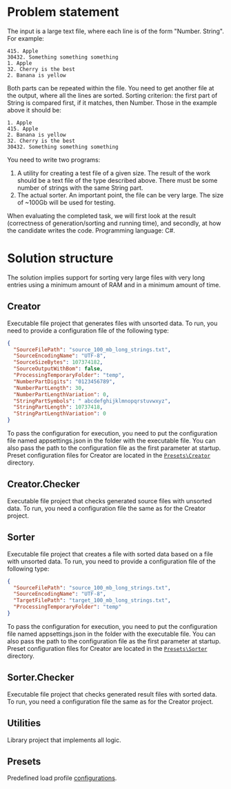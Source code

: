 # Problem statement
The input is a large text file, where each line is of the form "Number. String". For example:
```
415. Apple
30432. Something something something
1. Apple
32. Cherry is the best
2. Banana is yellow
```
Both parts can be repeated within the file. You need to get another file at the output, where all the lines
are sorted. Sorting criterion: the first part of String is compared first, if it matches, then Number.
Those in the example above it should be:
```
1. Apple
415. Apple
2. Banana is yellow
32. Cherry is the best
30432. Something something something
```
You need to write two programs:
1. A utility for creating a test file of a given size. The result of the work should be a text file of the type
described above. There must be some number of strings with the same String part.
2. The actual sorter. An important point, the file can be very large. The size of ~100Gb will be used for
testing.

When evaluating the completed task, we will first look at the result (correctness of generation/sorting
and running time), and secondly, at how the candidate writes the code. Programming language: C#.
# Solution structure
The solution implies support for sorting very large files with very long entries using a minimum amount of RAM and in a minimum amount of time.
## Creator
Executable file project that generates files with unsorted data. To run, you need to provide a configuration file of the following type:
```json
{
  "SourceFilePath": "source_100_mb_long_strings.txt",
  "SourceEncodingName": "UTF-8",
  "SourceSizeBytes": 107374182,
  "SourceOutputWithBom": false,
  "ProcessingTemporaryFolder": "temp",
  "NumberPartDigits": "0123456789",
  "NumberPartLength": 30,
  "NumberPartLengthVariation": 0,
  "StringPartSymbols": " abcdefghijklmnopqrstuvwxyz",
  "StringPartLength": 10737418,
  "StringPartLengthVariation": 0
}
```
To pass the configuration for execution, you need to put the configuration file named appsettings.json in the folder with the executable file.
You can also pass the path to the configuration file as the first parameter at startup. Preset configuration files for Creator are located in
the [`Presets\Creator`](https://github.com/TheSquidCombatant/LongFileSort/tree/main/Presets/Creator) directory.
## Creator.Checker
Executable file project that checks generated source files with unsorted data. To run, you need a configuration file the same as for the Creator project.
## Sorter
Executable file project that creates a file with sorted data based on a file with unsorted data. To run, you need to provide a configuration file of the following type:
```json
{
  "SourceFilePath": "source_100_mb_long_strings.txt",
  "SourceEncodingName": "UTF-8",
  "TargetFilePath": "target_100_mb_long_strings.txt",
  "ProcessingTemporaryFolder": "temp"
}
```
To pass the configuration for execution, you need to put the configuration file named appsettings.json in the folder with the executable file.
You can also pass the path to the configuration file as the first parameter at startup. Preset configuration files for Creator are located in
the [`Presets\Sorter`](https://github.com/TheSquidCombatant/LongFileSort/tree/main/Presets/Sorter) directory.
## Sorter.Checker
Executable file project that checks generated result files with sorted data. To run, you need a configuration file the same as for the Creator project.
## Utilities
Library project that implements all logic.
## Presets
Predefined load profile [configurations](https://github.com/TheSquidCombatant/LongFileSort/tree/main/Presets).
